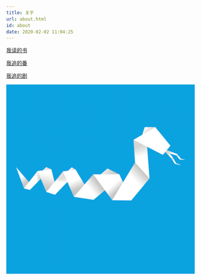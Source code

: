 ```yaml
---
title: 关于
url: about.html
id: about
date: 2020-02-02 11:04:25
---
```


[我读的书](/books)

[我追的番](/bangumis)

[我追的剧](/movies)

![Papersnake](/images/Papersnake.png)

